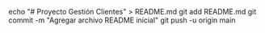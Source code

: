 echo "# Proyecto Gestión Clientes" > README.md
git add README.md
git commit -m "Agregar archivo README inicial"
git push -u origin main
